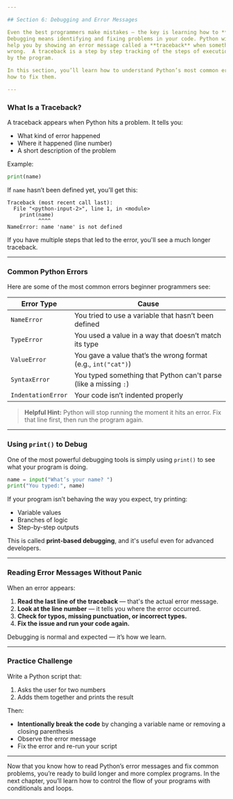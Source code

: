 ```yaml
---

## Section 6: Debugging and Error Messages

Even the best programmers make mistakes — the key is learning how to **debug**.
Debugging means identifying and fixing problems in your code. Python will often
help you by showing an error message called a **traceback** when something goes
wrong.  A traceback is a step by step tracking of the steps of execution taken
by the program.

In this section, you’ll learn how to understand Python’s most common errors and
how to fix them.

---
```


### What Is a Traceback?

A traceback appears when Python hits a problem. It tells you:

* What kind of error happened
* Where it happened (line number)
* A short description of the problem

Example:

```python
print(name)
```

If `name` hasn’t been defined yet, you’ll get this:

```
Traceback (most recent call last):
  File "<python-input-2>", line 1, in <module>
    print(name)
          ^^^^
NameError: name 'name' is not defined
```

If you have multiple steps that led to the error, you'll see a much longer
traceback.

---

### Common Python Errors

Here are some of the most common errors beginner programmers see:

| Error Type         | Cause                                                            |
| ------------------ | ---------------------------------------------------------------- |
| `NameError`        | You tried to use a variable that hasn’t been defined             |
| `TypeError`        | You used a value in a way that doesn’t match its type            |
| `ValueError`       | You gave a value that’s the wrong format (e.g., `int("cat")`)    |
| `SyntaxError`      | You typed something that Python can't parse (like a missing `:`) |
| `IndentationError` | Your code isn’t indented properly                                |

> **Helpful Hint:**
> Python will stop running the moment it hits an error. Fix that line first,
> then run the program again.

---

### Using `print()` to Debug

One of the most powerful debugging tools is simply using `print()` to see what
your program is doing.

```python
name = input("What’s your name? ")
print("You typed:", name)
```

If your program isn’t behaving the way you expect, try printing:

* Variable values
* Branches of logic
* Step-by-step outputs

This is called **print-based debugging**, and it's useful even for advanced
developers.

---

### Reading Error Messages Without Panic

When an error appears:

1. **Read the last line of the traceback** — that's the actual error message.
2. **Look at the line number** — it tells you where the error occurred.
3. **Check for typos, missing punctuation, or incorrect types.**
4. **Fix the issue and run your code again.**

Debugging is normal and expected — it’s how we learn.

---

### Practice Challenge

Write a Python script that:

1. Asks the user for two numbers
2. Adds them together and prints the result

Then:

* **Intentionally break the code** by changing a variable name or removing a
  closing parenthesis
* Observe the error message
* Fix the error and re-run your script

---

Now that you know how to read Python’s error messages and fix common problems,
you’re ready to build longer and more complex programs. In the next chapter,
you’ll learn how to control the flow of your programs with conditionals and
loops.

